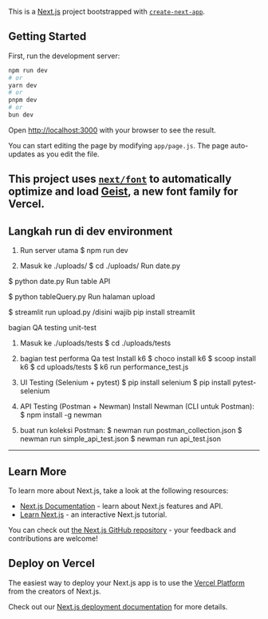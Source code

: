 This is a [Next.js](https://nextjs.org) project bootstrapped with [`create-next-app`](https://nextjs.org/docs/app/api-reference/cli/create-next-app).

## Getting Started

First, run the development server:

```bash
npm run dev
# or
yarn dev
# or
pnpm dev
# or
bun dev
```

Open [http://localhost:3000](http://localhost:3000) with your browser to see the result.

You can start editing the page by modifying `app/page.js`. The page auto-updates as you edit the file.

This project uses [`next/font`](https://nextjs.org/docs/app/building-your-application/optimizing/fonts) to automatically optimize and load [Geist](https://vercel.com/font), a new font family for Vercel.
---
## Langkah run di dev environment
1. Run server utama
$ npm run dev 

2. Masuk ke ./uploads/
$ cd ./uploads/
Run date.py

$ python date.py
Run table API

$ python tableQuery.py
Run halaman upload


$ streamlit run upload.py 
/disini wajib pip install streamlit


bagian QA testing unit-test
1. Masuk ke ./uploads/tests
$ cd ./uploads/tests

2. bagian test performa Qa test
Install k6
$ choco install k6
$ scoop install k6
$ cd uploads/tests
$ k6 run performance_test.js

3. UI Testing (Selenium + pytest)
   $ pip install selenium
   $ pip install pytest-selenium

4. API Testing (Postman + Newman)
   Install Newman (CLI untuk Postman):
   $ npm install -g newman
   
   
6. buat run koleksi Postman:
   $ newman run postman_collection.json
   $ newman run simple_api_test.json
   $ newman run api_test.json
---

## Learn More

To learn more about Next.js, take a look at the following resources:

- [Next.js Documentation](https://nextjs.org/docs) - learn about Next.js features and API.
- [Learn Next.js](https://nextjs.org/learn) - an interactive Next.js tutorial.

You can check out [the Next.js GitHub repository](https://github.com/vercel/next.js) - your feedback and contributions are welcome!

## Deploy on Vercel

The easiest way to deploy your Next.js app is to use the [Vercel Platform](https://vercel.com/new?utm_medium=default-template&filter=next.js&utm_source=create-next-app&utm_campaign=create-next-app-readme) from the creators of Next.js.

Check out our [Next.js deployment documentation](https://nextjs.org/docs/app/building-your-application/deploying) for more details.

